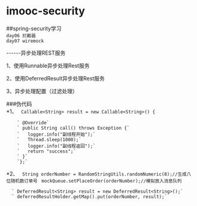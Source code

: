 # imooc-security
##spring-security学习</br>
`day06 拦截器`</br>
`day07 wiremock`</br>

------异步处理REST服务</br>

1、使用Runnable异步处理Rest服务</br>

2、使用DeferredResult异步处理Rest服务</br>

3、异步处理配置（过滤处理）</br>

###伪代码</br>
*1、
        ` Callable<String> result = new Callable<String>() {`

        ` @Override`
        ` public String call() throws Exception {`
        `   logger.info("副线程开始");`
        `   Thread.sleep(1000);`
        `   logger.info("副线程返回");`
        `   return "success";`
        ` }`
        `};`
*2、
      ` String orderNumber = RandomStringUtils.randomNumeric(8);//生成八位随机数订单号`
      ` mockQueue.setPlaceOrder(orderNumber);//模拟放入消息队列`

      ` DeferredResult<String> result = new DeferredResult<String>();`
      ` deferredResultHolder.getMap().put(orderNumber, result);`
        

